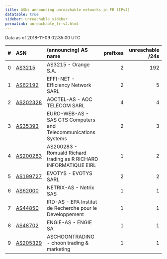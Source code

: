 ```yaml
---
title: ASNs announcing unreachable networks in FR (IPv4)
datatable: true
sidebar: unreachable_sidebar
permalink: unreachable_fr-v4.html
---
```


Data as of 2018-11-09 02:35:00 UTC


<div class="datatable-begin"></div>

|   # | ASN                                      | (announcing) AS name                                              |   prefixes |   unreachable /24s |
|----:|:-----------------------------------------|:------------------------------------------------------------------|-----------:|-------------------:|
|   0 | [AS3215](unreachable_AS3215-v4.html)     | AS3215 - Orange S.A.                                              |          2 |                192 |
|   1 | [AS62192](unreachable_AS62192-v4.html)   | EFFI-NET - Efficiency Network SARL                                |          2 |                  5 |
|   2 | [AS202328](unreachable_AS202328-v4.html) | AOCTEL-AS - AOC TELECOM SARL                                      |          4 |                  4 |
|   3 | [AS35393](unreachable_AS35393-v4.html)   | EURO-WEB-AS - SAS CTS Computers and Telecommunications Systems    |          2 |                  3 |
|   4 | [AS200283](unreachable_AS200283-v4.html) | AS200283 - Romuald Richard trading as R RICHARD INFORMATIQUE EIRL |          1 |                  2 |
|   5 | [AS199727](unreachable_AS199727-v4.html) | EVOTYS - EVOTYS SARL                                              |          2 |                  2 |
|   6 | [AS62000](unreachable_AS62000-v4.html)   | NETRIX-AS - Netrix SAS                                            |          1 |                  1 |
|   7 | [AS44850](unreachable_AS44850-v4.html)   | IRD-AS - EPA Institut de Recherche pour le Developpement          |          1 |                  1 |
|   8 | [AS48702](unreachable_AS48702-v4.html)   | ENGIE-AS - ENGIE SA                                               |          1 |                  1 |
|   9 | [AS205329](unreachable_AS205329-v4.html) | ASCHOONTRADING - choon trading &amp; marketing                    |          1 |                  1 |

<div class="datatable-end"></div>